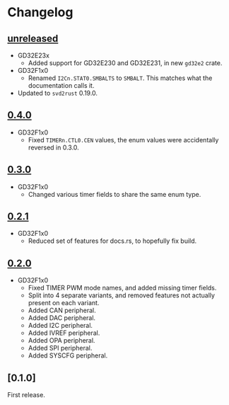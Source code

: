 # Changelog

## [unreleased]

- GD32E23x
  - Added support for GD32E230 and GD32E231, in new `gd32e2` crate.
- GD32F1x0
  - Renamed `I2Cn.STAT0.SMBALTS` to `SMBALT`. This matches what the documentation calls it.
- Updated to `svd2rust` 0.19.0.

## [0.4.0]

- GD32F1x0
  - Fixed `TIMERn.CTL0.CEN` values, the enum values were accidentally reversed in 0.3.0.

## [0.3.0]

- GD32F1x0
  - Changed various timer fields to share the same enum type.

## [0.2.1]

- GD32F1x0
  - Reduced set of features for docs.rs, to hopefully fix build.

## [0.2.0]

- GD32F1x0
  - Fixed TIMER PWM mode names, and added missing timer fields.
  - Split into 4 separate variants, and removed features not actually present on each variant.
  - Added CAN peripheral.
  - Added DAC peripheral.
  - Added I2C peripheral.
  - Added IVREF peripheral.
  - Added OPA peripheral.
  - Added SPI peripheral.
  - Added SYSCFG peripheral.

## [0.1.0]

First release.

[unreleased]: https://github.com/qwandor/gd32-rs/compare/0.4.0...HEAD
[0.2.0]: https://github.com/qwandor/gd32-rs/compare/0.1.0...0.2.0
[0.2.1]: https://github.com/qwandor/gd32-rs/compare/0.2.0...0.2.1
[0.3.0]: https://github.com/qwandor/gd32-rs/compare/0.2.1...0.3.0
[0.4.0]: https://github.com/qwandor/gd32-rs/compare/0.3.0...0.4.0
